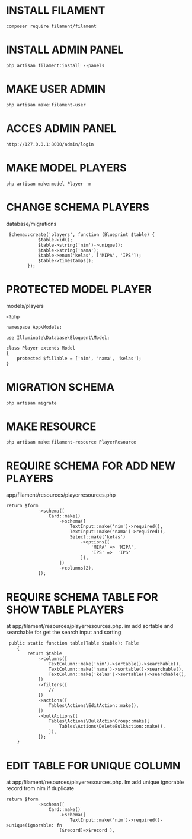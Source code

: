 # INSTALL FILAMENT

```
composer require filament/filament
```

# INSTALL ADMIN PANEL

```
php artisan filament:install --panels
```

# MAKE USER ADMIN

```
php artisan make:filament-user
```

# ACCES ADMIN PANEL

```
http://127.0.0.1:8000/admin/login
```

# MAKE MODEL PLAYERS

```
php artisan make:model Player -m
```

# CHANGE SCHEMA PLAYERS

database/migrations

```
 Schema::create('players', function (Blueprint $table) {
            $table->id();
            $table->string('nim')->unique();
            $table->string('nama');
            $table->enum('kelas', ['MIPA', 'IPS']);
            $table->timestamps();
        });
```

# PROTECTED MODEL PLAYER

models/players

```
<?php

namespace App\Models;

use Illuminate\Database\Eloquent\Model;

class Player extends Model
{
    protected $fillable = ['nim', 'nama', 'kelas'];
}
```

# MIGRATION SCHEMA

```
php artisan migrate
```

# MAKE RESOURCE

```
php artisan make:filament-resource PlayerResource
```

# REQUIRE SCHEMA FOR ADD NEW PLAYERS

app/filament/resources/playerresources.php

```
return $form
            ->schema([
                Card::make()
                    ->schema([
                        TextInput::make('nim')->required(),
                        TextInput::make('nama')->required(),
                        Select::make('kelas')
                            ->options([
                                'MIPA' => 'MIPA',
                                'IPS' =>  'IPS'
                            ]),
                    ])
                    ->columns(2),
            ]);
```

# REQUIRE SCHEMA TABLE FOR SHOW TABLE PLAYERS

at app/filament/resources/playerresources.php.
im add sortable and searchable for get the search input and sorting

```
 public static function table(Table $table): Table
    {
        return $table
            ->columns([
                TextColumn::make('nim')->sortable()->searchable(),
                TextColumn::make('nama')->sortable()->searchable(),
                TextColumn::make('kelas')->sortable()->searchable(),
            ])
            ->filters([
                //
            ])
            ->actions([
                Tables\Actions\EditAction::make(),
            ])
            ->bulkActions([
                Tables\Actions\BulkActionGroup::make([
                    Tables\Actions\DeleteBulkAction::make(),
                ]),
            ]);
    }
```

# EDIT TABLE FOR UNIQUE COLUMN

at app/filament/resources/playerresources.php.
Im add unique ignorable record from nim if duplicate

```
return $form
            ->schema([
                Card::make()
                    ->schema([
                        TextInput::make('nim')->required()->unique(ignorable: fn
                    ($record)=>$record ),
```
